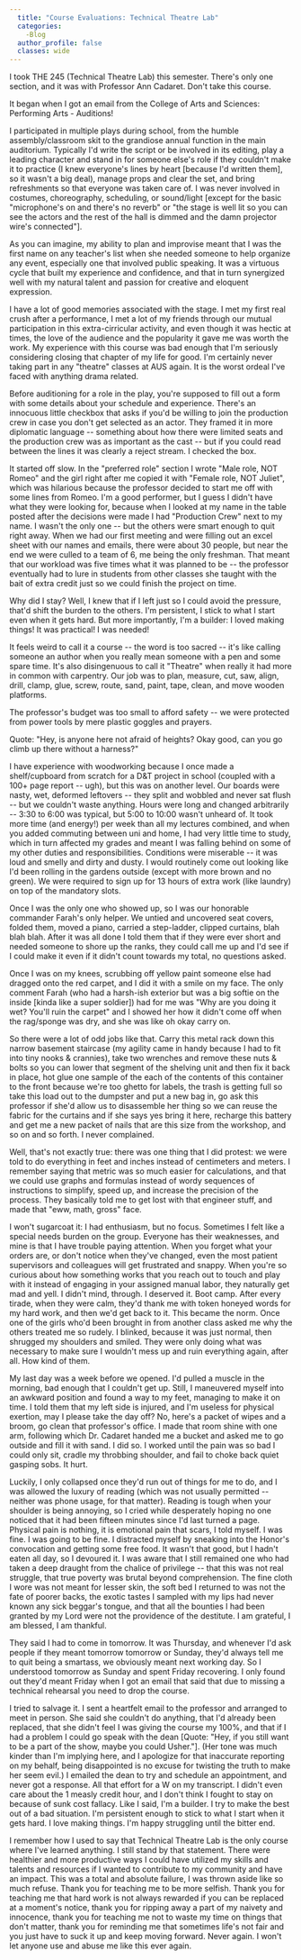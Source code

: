 ```yaml
---
  title: "Course Evaluations: Technical Theatre Lab"
  categories:
    -Blog
  author_profile: false 
  classes: wide
---
```

I took THE 245 (Technical Theatre Lab) this semester. There's only one section, and it was with Professor Ann Cadaret. Don't take this course. 

It began when I got an email from the College of Arts and Sciences: Performing Arts - Auditions!

I participated in multiple plays during school, from the humble assembly/classroom skit to the grandiose annual function in the main auditorium. Typically I'd write the script or be involved in its editing, play a leading character and stand in for someone else's role if they couldn't make it to practice (I knew everyone's lines by heart [because I'd written them], so it wasn't a big deal), manage props and clear the set, and bring refreshments so that everyone was taken care of. I was never involved in costumes, choreography, scheduling, or sound/light [except for the basic "microphone's on and there's no reverb" or "the stage is well lit so you can see the actors and the rest of the hall is dimmed and the damn projector wire's connected"]. 

As you can imagine, my ability to plan and improvise meant that I was the first name on any teacher's list when she needed someone to help organize any event, especially one that involved public speaking. It was a virtuous cycle that built my experience and confidence, and that in turn synergized well with my natural talent and passion for creative and eloquent expression.

I have a lot of good memories associated with the stage. I met my first real crush after a performance, I met a lot of my friends through our mutual participation in this extra-cirricular activity, and even though it was hectic at times, the love of the audience and the popularity it gave me was worth the work.
My experience with this course was bad enough that I'm seriously considering closing that chapter of my life for good. I'm certainly never taking part in any "theatre" classes at AUS again. It is the worst ordeal I've faced with anything drama related.

Before auditioning for a role in the play, you're supposed to fill out a form with some details about your schedule and experience. There's an innocuous little checkbox that asks if you'd be willing to join the production crew in case you don't get selected as an actor. They framed it in more diplomatic language -- something about how there were limited seats and the production crew was as important as the cast -- but if you could read between the lines it was clearly a reject stream.
I checked the box. 

It started off slow. In the "preferred role" section I wrote "Male role, NOT Romeo" and the girl right after me copied it with "Female role, NOT Juliet", which was hilarious because the professor decided to start me off with some lines from Romeo. I'm a good performer, but I guess I didn't have what they were looking for, because when I looked at my name in the table posted after the decisions were made I had "Production Crew" next to my name. I wasn't the only one -- but the others were smart enough to quit right away. When we had our first meeting and were filling out an excel sheet with our names and emails, there were about 30 people, but near the end we were culled to a team of 6, me being the only freshman. That meant that our workload was five times what it was planned to be -- the professor eventually had to lure in students from other classes she taught with the bait of extra credit just so we could finish the project on time.

Why did I stay? Well, I knew that if I left just so I could avoid the pressure, that'd shift the burden to the others. I'm persistent, I stick to what I start even when it gets hard. But more importantly, I'm a builder: I loved making things! It was practical! I was needed!

It feels weird to call it a course -- the word is too sacred -- it's like calling someone an author when you really mean someone with a pen and some spare time. It's also disingenuous to call it "Theatre" when really it had more in common with carpentry. Our job was to plan, measure, cut, saw, align, drill, clamp, glue, screw, route, sand, paint, tape, clean, and move wooden platforms.

The professor's budget was too small to afford safety -- we were protected from power tools by mere plastic goggles and prayers. 

Quote: "Hey, is anyone here not afraid of heights? Okay good, can you go climb up there without a harness?"

I have experience with woodworking because I once made a shelf/cupboard from scratch for a D&T project in school (coupled with a 100+ page report -- ugh), but this was on another level. Our boards were nasty, wet, deformed leftovers -- they split and wobbled and never sat flush -- but we couldn't waste anything. Hours were long and changed arbitrarily -- 3:30 to 6:00 was typical, but 5:00 to 10:00 wasn't unheard of. It took more time (and energy!) per week than all my lectures combined, and when you added commuting between uni and home, I had very little time to study, which in turn affected my grades and meant I was falling behind on some of my other duties and responsibilities. Conditions were miserable -- it was loud and smelly and dirty and dusty. I would routinely come out looking like I'd been rolling in the gardens outside (except with more brown and no green). We were required to sign up for 13 hours of extra work (like laundry) on top of the mandatory slots.

Once I was the only one who showed up, so I was our honorable commander Farah's only helper. We untied and uncovered seat covers, folded them, moved a piano, carried a step-ladder, clipped curtains, blah blah blah. After it was all done I told them that if they were ever short and needed someone to shore up the ranks, they could call me up and I'd see if I could make it even if it didn't count towards my total, no questions asked.

Once I was on my knees, scrubbing off yellow paint someone else had dragged onto the red carpet, and I did it with a smile on my face. The only comment Farah (who had a harsh-ish exterior but was a big softie on the inside [kinda like a super soldier]) had for me was "Why are you doing it wet? You'll ruin the carpet" and I showed her how it didn't come off when the rag/sponge was dry, and she was like oh okay carry on.

So there were a lot of odd jobs like that. Carry this metal rack down this narrow basement staircase (my agility came in handy because I had to fit into tiny nooks & crannies), take two wrenches and remove these nuts & bolts so you can lower that segment of the shelving unit and then fix it back in place, hot glue one sample of the each of the contents of this container to the front because we're too ghetto for labels, the trash is getting full so take this load out to the dumpster and put a new bag in, go ask this professor if she'd allow us to disassemble her thing so we can reuse the fabric for the curtains and if she says yes bring it here, recharge this battery and get me a new packet of nails that are this size from the workshop, and so on and so forth. I never complained.

Well, that's not exactly true: there was one thing that I did protest: we were told to do everything in feet and inches instead of centimeters and meters. I remember saying that metric was so much easier for calculations, and that we could use graphs and formulas instead of wordy sequences of instructions to simplify, speed up, and increase the precision of the process. They basically told me to get lost with that engineer stuff, and made that "eww, math, gross" face.

I won't sugarcoat it: I had enthusiasm, but no focus. Sometimes I felt like a special needs burden on the group. Everyone has their weaknesses, and mine is that I have trouble paying attention. When you forget what your orders are, or don't notice when they've changed, even the most patient supervisors and colleagues will get frustrated and snappy. When you're so curious about how something works that you reach out to touch and play with it instead of engaging in your assigned manual labor, they naturally get mad and yell. I didn't mind, through. I deserved it. Boot camp. After every tirade, when they were calm, they'd thank me with token honeyed words for my hard work, and then we'd get back to it. This became the norm. Once one of the girls who'd been brought in from another class asked me why the others treated me so rudely. I blinked, because it was just normal, then shrugged my shoulders and smiled. They were only doing what was necessary to make sure I wouldn't mess up and ruin everything again, after all. How kind of them.

My last day was a week before we opened. I'd pulled a muscle in the morning, bad enough that I couldn't get up. Still, I maneuvered myself into an awkward position and found a way to my feet, managing to make it on time. I told them that my left side is injured, and I'm useless for physical exertion, may I please take the day off?
No, here's a packet of wipes and a broom, go clean that professor's office. I made that room shine with one arm, following which Dr. Cadaret handed me a bucket and asked me to go outside and fill it with sand. I did so. I worked until the pain was so bad I could only sit, cradle my throbbing shoulder, and fail to choke back quiet gasping sobs. It hurt.

Luckily, I only collapsed once they'd run out of things for me to do, and I was allowed the luxury of reading (which was not usually permitted -- neither was phone usage, for that matter). Reading is tough when your shoulder is being annoying, so I cried while desperately hoping no one noticed that it had been fifteen minutes since I'd last turned a page. Physical pain is nothing, it is emotional pain that scars, I told myself. I was fine. I was going to be fine. I distracted myself by sneaking into the Honor's convocation and getting some free food. It wasn't that good, but I hadn't eaten all day, so I devoured it. I was aware that I still remained one who had taken a deep draught from the chalice of privilege -- that this was not real struggle, that true poverty was brutal beyond comprehension. The fine cloth I wore was not meant for lesser skin, the soft bed I returned to was not the fate of poorer backs, the exotic tastes I sampled with my lips had never known any sick beggar's tongue, and that all the bounties I had been granted by my Lord were not the providence of the destitute. I am grateful, I am blessed, I am thankful.

They said I had to come in tomorrow. It was Thursday, and whenever I'd ask people if they meant tomorrow tomorrow or Sunday, they'd always tell me to quit being a smartass, we obviously meant next working day. So I understood tomorrow as Sunday and spent Friday recovering. I only found out they'd meant Friday when I got an email that said that due to missing a technical rehearsal you need to drop the course.

I tried to salvage it. I sent a heartfelt email to the professor and arranged to meet in person. She said she couldn't do anything, that I'd already been replaced, that she didn't feel I was giving the course my 100%, and that if I had a problem I could go speak with the dean [Quote: "Hey, if you still want to be a part of the show, maybe you could Usher."]. (Her tone was much kinder than I'm implying here, and I apologize for that inaccurate reporting on my behalf, being disappointed is no excuse for twisting the truth to make her seem evil.) I emailed the dean to try and schedule an appointment, and never got a response. All that effort for a W on my transcript. I didn't even care about the 1 measly credit hour, and I don't think I fought to stay on because of sunk cost fallacy. Like I said, I'm a builder. I try to make the best out of a bad situation. I'm persistent enough to stick to what I start when it gets hard. I love making things. I'm happy struggling until the bitter end.

I remember how I used to say that Technical Theatre Lab is the only course where I've learned anything. I still stand by that statement. There were healthier and more productive ways I could have utilized my skills and talents and resources if I wanted to contribute to my community and have an impact. This was a total and absolute failure, I was thrown aside like so much refuse. Thank you for teaching me to be more selfish. Thank you for teaching me that hard work is not always rewarded if you can be replaced at a moment's notice, thank you for ripping away a part of my naivety and innocence, thank you for teaching me not to waste my time on things that don't matter, thank you for reminding me that sometimes life's not fair and you just have to suck it up and keep moving forward. Never again. I won't let anyone use and abuse me like this ever again.

